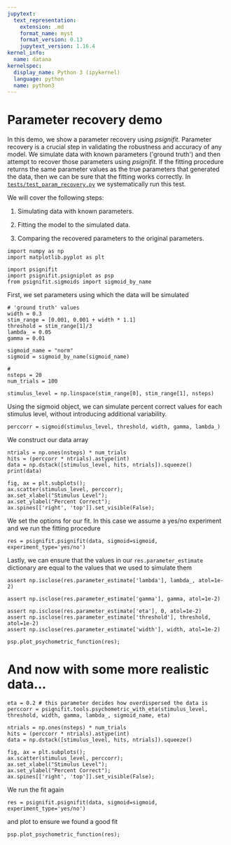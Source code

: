 ```yaml
---
jupytext:
  text_representation:
    extension: .md
    format_name: myst
    format_version: 0.13
    jupytext_version: 1.16.4
kernel_info:
  name: datana
kernelspec:
  display_name: Python 3 (ipykernel)
  language: python
  name: python3
---
```


# Parameter recovery demo

In this demo, we show a parameter recovery using *psignifit*. Parameter recovery is a crucial step in validating the robustness and accuracy of any model. We simulate data with known parameters ('ground truth') and then attempt to recover those parameters using *psignifit*. If the fitting procedure returns the same parameter values as the true parameters that generated the data, then we can be sure that the fitting works correctly. 
In [`tests/test_param_recovery.py`](https://github.com/wichmann-lab/python-psignifit/blob/main/tests/test_param_recovery.py) we systematically run this test.

We will cover the following steps:

  1. Simulating data with known parameters.
  
  2. Fitting the model to the simulated data.
  
  3. Comparing the recovered parameters to the original parameters.

```{code-cell} ipython3
import numpy as np
import matplotlib.pyplot as plt

import psignifit
import psignifit.psigniplot as psp
from psignifit.sigmoids import sigmoid_by_name
```


First, we set parameters using which the data will be simulated

```{code-cell} ipython3
# 'ground truth' values
width = 0.3
stim_range = [0.001, 0.001 + width * 1.1]
threshold = stim_range[1]/3
lambda_ = 0.05
gamma = 0.01

sigmoid_name = "norm"
sigmoid = sigmoid_by_name(sigmoid_name)

# 
nsteps = 20
num_trials = 100

stimulus_level = np.linspace(stim_range[0], stim_range[1], nsteps)
```


Using the sigmoid object, we can simulate percent correct values for each stimulus level, without introducing
additional variability.

```{code-cell} ipython3
perccorr = sigmoid(stimulus_level, threshold, width, gamma, lambda_)
```


We construct our data array

```{code-cell} ipython3
ntrials = np.ones(nsteps) * num_trials
hits = (perccorr * ntrials).astype(int)
data = np.dstack([stimulus_level, hits, ntrials]).squeeze()
print(data)
```

```{code-cell} ipython3
fig, ax = plt.subplots();
ax.scatter(stimulus_level, perccorr);
ax.set_xlabel("Stimulus Level");
ax.set_ylabel("Percent Correct");
ax.spines[['right', 'top']].set_visible(False);
```


We set the options for our fit. In this case we assume a yes/no experiment and we run the fitting procedure

```{code-cell} ipython3
res = psignifit.psignifit(data, sigmoid=sigmoid, experiment_type='yes/no')
```


Lastly, we can ensure that the values in our `res.parameter_estimate` dictionary are equal to the values that we used to simulate them

```{code-cell} ipython3
assert np.isclose(res.parameter_estimate['lambda'], lambda_, atol=1e-2)
```

```{code-cell} ipython3
assert np.isclose(res.parameter_estimate['gamma'], gamma, atol=1e-2)
```

```{code-cell} ipython3
assert np.isclose(res.parameter_estimate['eta'], 0, atol=1e-2)
assert np.isclose(res.parameter_estimate['threshold'], threshold, atol=1e-2)
assert np.isclose(res.parameter_estimate['width'], width, atol=1e-2)
```

```{code-cell} ipython3
psp.plot_psychometric_function(res);
```


# And now with some more realistic data...

```{code-cell} ipython3
eta = 0.2 # this parameter decides how overdispersed the data is
perccorr = psignifit.tools.psychometric_with_eta(stimulus_level, threshold, width, gamma, lambda_, sigmoid_name, eta)

ntrials = np.ones(nsteps) * num_trials
hits = (perccorr * ntrials).astype(int)
data = np.dstack([stimulus_level, hits, ntrials]).squeeze()
```

```{code-cell} ipython3
fig, ax = plt.subplots();
ax.scatter(stimulus_level, perccorr);
ax.set_xlabel("Stimulus Level");
ax.set_ylabel("Percent Correct");
ax.spines[['right', 'top']].set_visible(False);
```


We run the fit again

```{code-cell} ipython3
res = psignifit.psignifit(data, sigmoid=sigmoid, experiment_type='yes/no')
```

and plot to ensure we found a good fit

```{code-cell} ipython3
psp.plot_psychometric_function(res);
```
